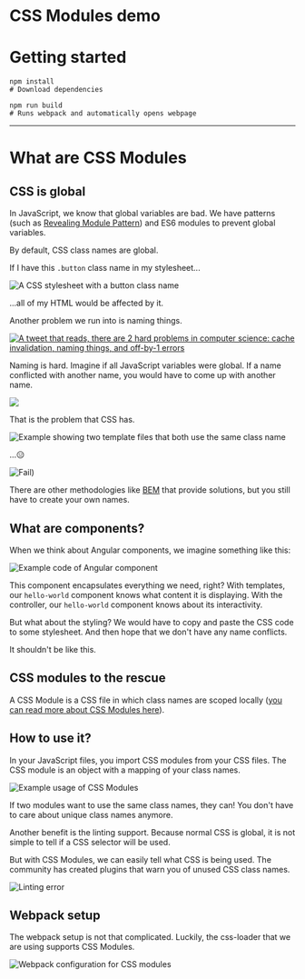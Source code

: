 # CSS Modules demo

# Getting started

```shell
npm install
# Download dependencies

npm run build
# Runs webpack and automatically opens webpage
```

---

# What are CSS Modules

## CSS is global

In JavaScript, we know that global variables are bad. We have patterns (such as [Revealing Module Pattern](https://addyosmani.com/resources/essentialjsdesignpatterns/book/#revealingmodulepatternjavascript)) and ES6 modules to prevent global variables.

By default, CSS class names are global.

If I have this `.button` class name in my stylesheet...

![A CSS stylesheet with a button class name](./assets/01.png)

...all of my HTML would be affected by it.

Another problem we run into is naming things.

[![A tweet that reads, there are 2 hard problems in computer science: cache invalidation, naming things, and off-by-1 errors](./assets/02.png)](https://twitter.com/secretGeek/status/7269997868?ref_src=twsrc%5Etfw&ref_url=https%3A%2F%2Fmartinfowler.com%2Fbliki%2FTwoHardThings.html)

Naming is hard. Imagine if all JavaScript variables were global. If a name conflicted with another name, you would have to come up with another name.

![](./assets/03.png)

That is the problem that CSS has.

![Example showing two template files that both use the same class name](./assets/05.png)

...😑

![Fail](https://media.giphy.com/media/KTZ8KtDGHhlLy/giphy.gif))

There are other methodologies like [BEM](http://getbem.com/) that provide solutions, but you still have to create your own names.

## What are components?

When we think about Angular components, we imagine something like this:

![Example code of Angular component](./assets/04.png)

This component encapsulates everything we need, right? With templates, our `hello-world` component knows what content it is displaying. With the controller, our `hello-world` component knows about its interactivity.

But what about the styling? We would have to copy and paste the CSS code to some stylesheet. And then hope that we don't have any name conflicts.

It shouldn't be like this.

## CSS modules to the rescue

A CSS Module is a CSS file in which class names are scoped locally ([you can read more about CSS Modules here](https://github.com/css-modules/css-modules)).

## How to use it?

In your JavaScript files, you import CSS modules from your CSS files. The CSS module is an object with a mapping of your class names.

![Example usage of CSS Modules](./assets/06.png)

If two modules want to use the same class names, they can! You don't have to care about unique class names anymore.

Another benefit is the linting support. Because normal CSS is global, it is not simple to tell if a CSS selector will be used.

But with CSS Modules, we can easily tell what CSS is being used. The community has created plugins that warn you of unused CSS class names.

![Linting error](./assets/07.png)

## Webpack setup

The webpack setup is not that complicated. Luckily, the css-loader that we are using supports CSS Modules.

![Webpack configuration for CSS modules](./assets/08.png)
